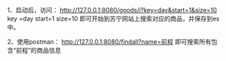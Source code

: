 1、启动后，访问：
http://127.0.0.1:8080/goods/i?key=day&start=1&size=10
key =day 
start=1
size=10
即可开始到苏宁网站上搜索对应的商品，并保存到es中。

2、使用postman：
http://127.0.0.1:8080/findall?name=前程
即可搜索所有包含“前程”的商品信息